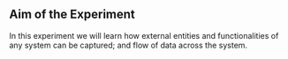 ## Aim of the Experiment

In this experiment we will learn how external entities and functionalities of any system can be captured; and flow of data across the system.
